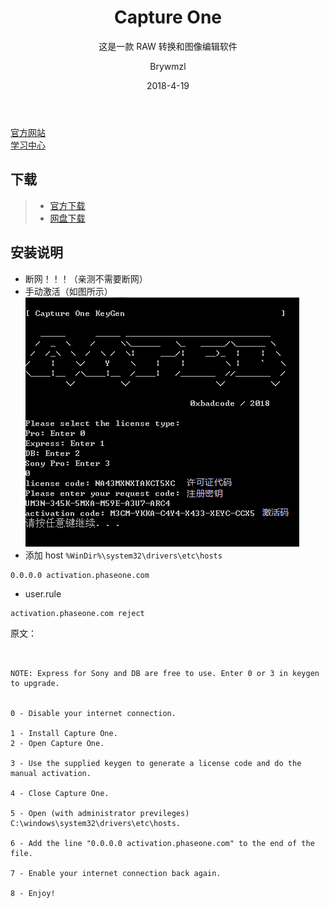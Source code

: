 ﻿---
layout:     post
title:      Capture One
subtitle:   这是一款 RAW 转换和图像编辑软件
date:       2018-4-19
author:     Brywmzl
header-img: img/CaptureOne/bg.jpg
catalog: true
tags:
    - Capture One
---

[官方网站](https://www.phaseone.com/)  
[学习中心](https://www.phaseone.com/zh-CN/Products/Software/Capture-One-Pro/Learning-Hub.aspx)

## 下载
>- [官方下载](https://www.phaseone.com/zh-CN/Download.aspx)  
>- [网盘下载](https://pan.baidu.com/s/1cucILK)  

## 安装说明
* 断网！！！（亲测不需要断网）
* 手动激活（如图所示）  
![](https://github.com/Brywmzl/Brywmzl.github.io/raw/master/img/CaptureOne/0.png)  
* 添加 host `%WinDir%\system32\drivers\etc\hosts`
```
0.0.0.0 activation.phaseone.com
```
* user.rule
```
activation.phaseone.com reject
```

原文：

~~~~~ Instructions ~~~~


NOTE: Express for Sony and DB are free to use. Enter 0 or 3 in keygen to upgrade.


0 - Disable your internet connection.

1 - Install Capture One.
2 - Open Capture One.

3 - Use the supplied keygen to generate a license code and do the manual activation.

4 - Close Capture One.

5 - Open (with administrator previleges) C:\windows\system32\drivers\etc\hosts.

6 - Add the line "0.0.0.0 activation.phaseone.com" to the end of the file.

7 - Enable your internet connection back again.

8 - Enjoy!